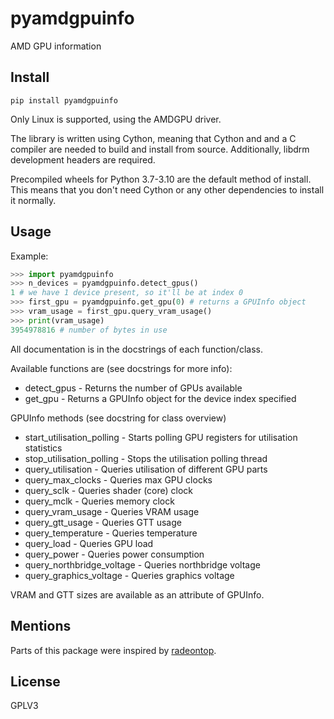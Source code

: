 # pyamdgpuinfo

AMD GPU information

## Install

`pip install pyamdgpuinfo`

Only Linux is supported, using the AMDGPU driver.

The library is written using Cython, meaning that Cython and and a C compiler are needed to build and install from source. Additionally, libdrm development headers are required. 

Precompiled wheels for Python 3.7-3.10 are the default method of install. This means that you don't need Cython or any other dependencies to install it normally.

## Usage

Example:
```python
>>> import pyamdgpuinfo
>>> n_devices = pyamdgpuinfo.detect_gpus()
1 # we have 1 device present, so it'll be at index 0
>>> first_gpu = pyamdgpuinfo.get_gpu(0) # returns a GPUInfo object
>>> vram_usage = first_gpu.query_vram_usage()
>>> print(vram_usage)
3954978816 # number of bytes in use
```

All documentation is in the docstrings of each function/class.

Available functions are (see docstrings for more info):
* detect_gpus - Returns the number of GPUs available
* get_gpu - Returns a GPUInfo object for the device index specified


GPUInfo methods (see docstring for class overview)
* start_utilisation_polling - Starts polling GPU registers for utilisation statistics
* stop_utilisation_polling - Stops the utilisation polling thread
* query_utilisation - Queries utilisation of different GPU parts
* query_max_clocks - Queries max GPU clocks
* query_sclk - Queries shader (core) clock
* query_mclk - Queries memory clock
* query_vram_usage - Queries VRAM usage
* query_gtt_usage - Queries GTT usage
* query_temperature - Queries temperature
* query_load - Queries GPU load
* query_power - Queries power consumption
* query_northbridge_voltage - Queries northbridge voltage
* query_graphics_voltage - Queries graphics voltage


VRAM and GTT sizes are available as an attribute of GPUInfo.

## Mentions

Parts of this package were inspired by [radeontop](https://github.com/clbr/radeontop).

## License

GPLV3
